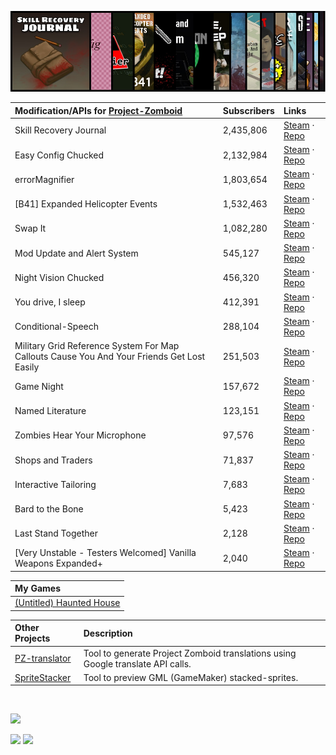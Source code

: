 [<img src=https://raw.githubusercontent.com/Chuckleberry-Finn/Chuckleberry-Finn.github.io/refs/heads/main/mod_stack_preview.png width="800">](https://chuckleberry-finn.github.io/)
<!-- START:WORKSHOP -->

| Modification/APIs for [Project-Zomboid](https://projectzomboid.com/blog/the-game/) | Subscribers | Links |
|:---------|:-------------|:--------|
| Skill Recovery Journal | 2,435,806 | [Steam](https://steamcommunity.com/sharedfiles/filedetails/?id=2503622437) · [Repo](https://github.com/Chuckleberry-Finn/Skill-Recovery-Journal) |
| Easy Config Chucked | 2,132,984 | [Steam](https://steamcommunity.com/sharedfiles/filedetails/?id=2529746725) · [Repo](https://github.com/Chuckleberry-Finn/EasyConfigChucked) |
| errorMagnifier | 1,803,654 | [Steam](https://steamcommunity.com/sharedfiles/filedetails/?id=2896041179) · [Repo](https://github.com/Chuckleberry-Finn/errorMagnifier) |
| [B41] Expanded Helicopter Events | 1,532,463 | [Steam](https://steamcommunity.com/sharedfiles/filedetails/?id=2458631365) · [Repo](https://github.com/TEHE-Studios/ExpandedHelicopterEvents) |
| Swap It | 1,082,280 | [Steam](https://steamcommunity.com/sharedfiles/filedetails/?id=2366717227) · [Repo](https://github.com/Chuckleberry-Finn/SwapIt) |
| Mod Update and Alert System | 545,127 | [Steam](https://steamcommunity.com/sharedfiles/filedetails/?id=3077900375) · [Repo](https://github.com/Chuckleberry-Finn/moddingAlertSystem) |
| Night Vision Chucked | 456,320 | [Steam](https://steamcommunity.com/sharedfiles/filedetails/?id=2842179206) · [Repo](https://github.com/Chuckleberry-Finn/Night-Vision-Chucked) |
| You drive, I sleep | 412,391 | [Steam](https://steamcommunity.com/sharedfiles/filedetails/?id=2830570280) · [Repo](https://github.com/Chuckleberry-Finn/You-Drive-I-Sleep) |
| Conditional-Speech | 288,104 | [Steam](https://steamcommunity.com/sharedfiles/filedetails/?id=2398253681) · [Repo](https://github.com/Chuckleberry-Finn/zomboid-cnd-speech) |
| Military Grid Reference System For Map Callouts Cause You And Your Friends Get Lost Easily | 251,503 | [Steam](https://steamcommunity.com/sharedfiles/filedetails/?id=2928660831) · [Repo](https://github.com/Chuckleberry-Finn/MGRS-FMCCYAYFGLE) |
| Game Night | 157,672 | [Steam](https://steamcommunity.com/sharedfiles/filedetails/?id=3058279917) · [Repo](https://github.com/Chuckleberry-Finn/game-night) |
| Named Literature | 123,151 | [Steam](https://steamcommunity.com/sharedfiles/filedetails/?id=2822983942) · [Repo](https://github.com/Chuckleberry-Finn/Named-Literature) |
| Zombies Hear Your Microphone | 97,576 | [Steam](https://steamcommunity.com/sharedfiles/filedetails/?id=3004111200) · [Repo](https://github.com/Chuckleberry-Finn/Zombies-Hear-Your-Microphone) |
| Shops and Traders | 71,837 | [Steam](https://steamcommunity.com/sharedfiles/filedetails/?id=2853615523) · [Repo](https://github.com/Chuckleberry-Finn/pz-shops) |
| Interactive Tailoring | 7,683 | [Steam](https://steamcommunity.com/sharedfiles/filedetails/?id=3522680786) · [Repo](https://github.com/Chuckleberry-Finn/interactive-tailoring) |
| Bard to the Bone | 5,423 | [Steam](https://steamcommunity.com/sharedfiles/filedetails/?id=3484029638) · [Repo](https://github.com/Chuckleberry-Finn/Bard-To-The-Bone) |
| Last Stand Together | 2,128 | [Steam](https://steamcommunity.com/sharedfiles/filedetails/?id=3534542229) · [Repo](https://github.com/Chuckleberry-Finn/PZLastStandTogether) |
| [Very Unstable - Testers Welcomed] Vanilla Weapons Expanded+ | 2,040 | [Steam](https://steamcommunity.com/sharedfiles/filedetails/?id=3395648868) · [Repo](https://github.com/Chuckleberry-Finn/Vanilla-Weapons-Expanded) |

<!-- END:WORKSHOP -->

| My Games                                                                      |
|:------------------------------------------------------------------------------|
| [(Untitled) Haunted House](https://github.com/Chuckleberry-Finn/hauntedHouse) |


| Other Projects                                                         | Description                                                                     |
|:-----------------------------------------------------------------------|:--------------------------------------------------------------------------------|
| [PZ-translator](https://github.com/Chuckleberry-Finn/pz-translator)    | Tool to generate Project Zomboid translations using Google translate API calls. |
| [SpriteStacker](https://github.com/Chuckleberry-Finn/SpriteStacker)    | Tool to preview GML (GameMaker) stacked-sprites.                                |
<br>
<p><a href="https://ko-fi.com/Y8Y551NJ2"><img src="https://ko-fi.com/img/githubbutton_sm.svg" height="50"/></a></p>

<p>
  <img src="https://github-readme-stats.vercel.app/api?username=Chuckleberry-Finn&show_icons=true&theme=github_dark" height="150"/>
  <img src="https://github-readme-stats.vercel.app/api/top-langs/?username=Chuckleberry-Finn&layout=compact&theme=github_dark" height="150"/>
</p>

